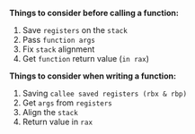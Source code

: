 
**Things to consider before calling a function:** 

1. Save `registers` on the `stack`
2. Pass `function args `
3. Fix `stack` alignment
4. Get `function` return value (`in rax`)

**Things to consider when writing a function:** 

1. Saving `callee saved registers (rbx & rbp)`
2. Get `args` from `registers`
3. Align the `stack` 
4. Return value in `rax` 

